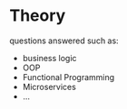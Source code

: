 # Theory

questions answered such as:

-   business logic
-   OOP
-   Functional Programming
-   Microservices
-   ...
